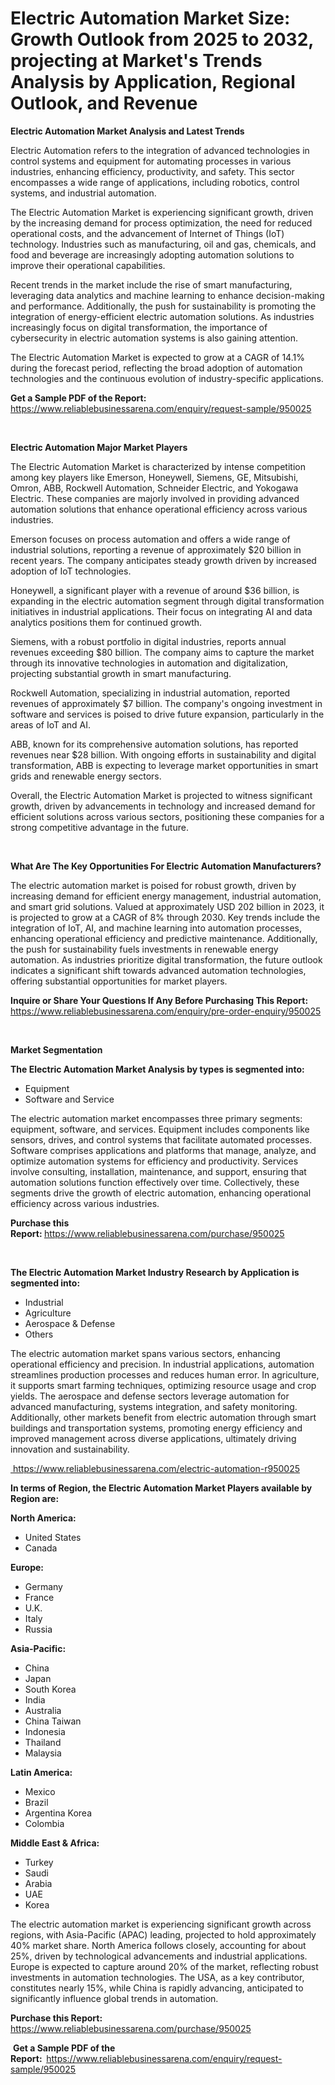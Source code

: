 <p><h1>Electric Automation Market Size: Growth Outlook from 2025 to 2032, projecting at Market's Trends Analysis by Application, Regional Outlook, and Revenue</h1></p><p><strong>Electric Automation Market Analysis and Latest Trends</strong></p>
<p><p>Electric Automation refers to the integration of advanced technologies in control systems and equipment for automating processes in various industries, enhancing efficiency, productivity, and safety. This sector encompasses a wide range of applications, including robotics, control systems, and industrial automation.</p><p>The Electric Automation Market is experiencing significant growth, driven by the increasing demand for process optimization, the need for reduced operational costs, and the advancement of Internet of Things (IoT) technology. Industries such as manufacturing, oil and gas, chemicals, and food and beverage are increasingly adopting automation solutions to improve their operational capabilities.</p><p>Recent trends in the market include the rise of smart manufacturing, leveraging data analytics and machine learning to enhance decision-making and performance. Additionally, the push for sustainability is promoting the integration of energy-efficient electric automation solutions. As industries increasingly focus on digital transformation, the importance of cybersecurity in electric automation systems is also gaining attention.</p><p>The Electric Automation Market is expected to grow at a CAGR of 14.1% during the forecast period, reflecting the broad adoption of automation technologies and the continuous evolution of industry-specific applications.</p></p>
<p><strong>Get a Sample PDF of the Report:&nbsp;</strong> <a href="https://www.reliablebusinessarena.com/enquiry/request-sample/950025?utm_campaign=3292&utm_medium=2&utm_source=Github&utm_content=ia&utm_term=17042025&utm_id=electric-automation">https://www.reliablebusinessarena.com/enquiry/request-sample/950025</a></p>
<p>&nbsp;</p>
<p><strong>Electric Automation Major Market Players</strong></p>
<p><p>The Electric Automation Market is characterized by intense competition among key players like Emerson, Honeywell, Siemens, GE, Mitsubishi, Omron, ABB, Rockwell Automation, Schneider Electric, and Yokogawa Electric. These companies are majorly involved in providing advanced automation solutions that enhance operational efficiency across various industries.</p><p>Emerson focuses on process automation and offers a wide range of industrial solutions, reporting a revenue of approximately $20 billion in recent years. The company anticipates steady growth driven by increased adoption of IoT technologies.</p><p>Honeywell, a significant player with a revenue of around $36 billion, is expanding in the electric automation segment through digital transformation initiatives in industrial applications. Their focus on integrating AI and data analytics positions them for continued growth.</p><p>Siemens, with a robust portfolio in digital industries, reports annual revenues exceeding $80 billion. The company aims to capture the market through its innovative technologies in automation and digitalization, projecting substantial growth in smart manufacturing.</p><p>Rockwell Automation, specializing in industrial automation, reported revenues of approximately $7 billion. The company's ongoing investment in software and services is poised to drive future expansion, particularly in the areas of IoT and AI.</p><p>ABB, known for its comprehensive automation solutions, has reported revenues near $28 billion. With ongoing efforts in sustainability and digital transformation, ABB is expecting to leverage market opportunities in smart grids and renewable energy sectors.</p><p>Overall, the Electric Automation Market is projected to witness significant growth, driven by advancements in technology and increased demand for efficient solutions across various sectors, positioning these companies for a strong competitive advantage in the future.</p></p>
<p>&nbsp;</p>
<p><strong>What Are The Key Opportunities For Electric Automation Manufacturers?</strong></p>
<p><p>The electric automation market is poised for robust growth, driven by increasing demand for efficient energy management, industrial automation, and smart grid solutions. Valued at approximately USD 202 billion in 2023, it is projected to grow at a CAGR of 8% through 2030. Key trends include the integration of IoT, AI, and machine learning into automation processes, enhancing operational efficiency and predictive maintenance. Additionally, the push for sustainability fuels investments in renewable energy automation. As industries prioritize digital transformation, the future outlook indicates a significant shift towards advanced automation technologies, offering substantial opportunities for market players.</p></p>
<p><strong>Inquire or Share Your Questions If Any Before Purchasing This Report:</strong> <a href="https://www.reliablebusinessarena.com/enquiry/pre-order-enquiry/950025?utm_campaign=3292&utm_medium=2&utm_source=Github&utm_content=ia&utm_term=17042025&utm_id=electric-automation">https://www.reliablebusinessarena.com/enquiry/pre-order-enquiry/950025</a></p>
<p>&nbsp;</p>
<p><strong>Market Segmentation</strong></p>
<p><strong>The Electric Automation Market Analysis by types is segmented into:</strong></p>
<p><ul><li>Equipment</li><li>Software and Service</li></ul></p>
<p><p>The electric automation market encompasses three primary segments: equipment, software, and services. Equipment includes components like sensors, drives, and control systems that facilitate automated processes. Software comprises applications and platforms that manage, analyze, and optimize automation systems for efficiency and productivity. Services involve consulting, installation, maintenance, and support, ensuring that automation solutions function effectively over time. Collectively, these segments drive the growth of electric automation, enhancing operational efficiency across various industries.</p></p>
<p><strong>Purchase this Report:&nbsp;</strong><a href="https://www.reliablebusinessarena.com/purchase/950025?utm_campaign=3292&utm_medium=2&utm_source=Github&utm_content=ia&utm_term=17042025&utm_id=electric-automation">https://www.reliablebusinessarena.com/purchase/950025</a></p>
<p>&nbsp;</p>
<p><strong>The Electric Automation Market Industry Research by Application is segmented into:</strong></p>
<p><ul><li>Industrial</li><li>Agriculture</li><li>Aerospace & Defense</li><li>Others</li></ul></p>
<p><p>The electric automation market spans various sectors, enhancing operational efficiency and precision. In industrial applications, automation streamlines production processes and reduces human error. In agriculture, it supports smart farming techniques, optimizing resource usage and crop yields. The aerospace and defense sectors leverage automation for advanced manufacturing, systems integration, and safety monitoring. Additionally, other markets benefit from electric automation through smart buildings and transportation systems, promoting energy efficiency and improved management across diverse applications, ultimately driving innovation and sustainability.</p></p>
<p><a href="https://www.reliablebusinessarena.com/electric-automation-r950025?utm_campaign=3292&utm_medium=2&utm_source=Github&utm_content=ia&utm_term=17042025&utm_id=electric-automation">&nbsp;https://www.reliablebusinessarena.com/electric-automation-r950025</a></p>
<p><strong>In terms of Region, the Electric Automation Market Players available by Region are:</strong></p>
<p>
    <p> <strong> North America: </strong>
        <ul>
            <li>United States</li>
            <li>Canada</li>
        </ul>
        </p> 
    <p> <strong> Europe: </strong>
        <ul>
            <li>Germany</li>
            <li>France</li>
            <li>U.K.</li>
            <li>Italy</li>
            <li>Russia</li>
        </ul>
        </p> 
    <p> <strong> Asia-Pacific: </strong>
        <ul>
            <li>China</li>
            <li>Japan</li>
            <li>South Korea</li>
            <li>India</li>
            <li>Australia</li>
            <li>China Taiwan</li>
            <li>Indonesia</li>
            <li>Thailand</li>
            <li>Malaysia</li>
        </ul>
        </p> 
    <p> <strong> Latin America: </strong>
        <ul>
            <li>Mexico</li>
            <li>Brazil</li>
            <li>Argentina Korea</li>
            <li>Colombia</li>
        </ul>
        </p> 
    <p> <strong> Middle East & Africa: </strong>
        <ul>
            <li>Turkey</li>
            <li>Saudi</li>
            <li>Arabia</li>
            <li>UAE</li>
            <li>Korea</li>
        </ul>
    </p>
    </p>
<p><p>The electric automation market is experiencing significant growth across regions, with Asia-Pacific (APAC) leading, projected to hold approximately 40% market share. North America follows closely, accounting for about 25%, driven by technological advancements and industrial applications. Europe is expected to capture around 20% of the market, reflecting robust investments in automation technologies. The USA, as a key contributor, constitutes nearly 15%, while China is rapidly advancing, anticipated to significantly influence global trends in automation.</p></p>
<p><strong>Purchase this Report: </strong><a href="https://www.reliablebusinessarena.com/purchase/950025?utm_campaign=3292&utm_medium=2&utm_source=Github&utm_content=ia&utm_term=17042025&utm_id=electric-automation">https://www.reliablebusinessarena.com/purchase/950025</a></p>
<p>&nbsp;<strong>Get a Sample PDF of the Report:&nbsp;&nbsp;</strong><a href="https://www.reliablebusinessarena.com/enquiry/request-sample/950025?utm_campaign=3292&utm_medium=2&utm_source=Github&utm_content=ia&utm_term=17042025&utm_id=electric-automation">https://www.reliablebusinessarena.com/enquiry/request-sample/950025</a></p>
<p><strong></strong></p>
<p><p></p><p></p><p></p></p>